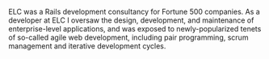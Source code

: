 <!--
title: ELC Technologies
location: Santa Barbara, CA
position: Rails Developer
website: http://elctech.com
start: 2007-01-15
end: 2008-03-31
-->

ELC was a Rails development consultancy for Fortune 500 companies. As a developer at ELC I oversaw the design, development, and maintenance of enterprise-level applications, and was exposed to newly-popularized tenets of so-called agile web development, including pair programming, scrum management and iterative development cycles.
